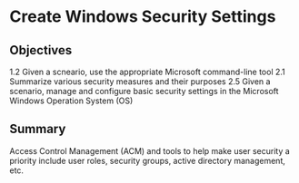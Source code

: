 # Create Windows Security Settings

## Objectives

1.2 Given a scneario, use the appropriate Microsoft command-line tool
2.1 Summarize various security measures and their purposes
2.5 Given a scenario, manage and configure basic security settings in the Microsoft Windows Operation System (OS)

## Summary

Access Control Management (ACM) and tools to help make user security a priority include user roles, security groups, active directory management, etc.
